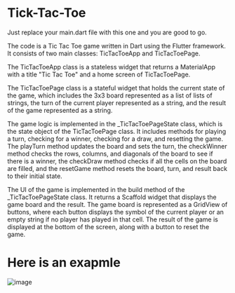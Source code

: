 # Tick-Tac-Toe

Just replace your main.dart file with this one and you are good to go.

The code is a Tic Tac Toe game written in Dart using the Flutter framework. It consists of two main classes: TicTacToeApp and TicTacToePage.

The TicTacToeApp class is a stateless widget that returns a MaterialApp with a title "Tic Tac Toe" and a home screen of TicTacToePage.

The TicTacToePage class is a stateful widget that holds the current state of the game, which includes the 3x3 board represented as a list of lists of strings, the turn of the current player represented as a string, and the result of the game represented as a string.

The game logic is implemented in the _TicTacToePageState class, which is the state object of the TicTacToePage class. It includes methods for playing a turn, checking for a winner, checking for a draw, and resetting the game. The playTurn method updates the board and sets the turn, the checkWinner method checks the rows, columns, and diagonals of the board to see if there is a winner, the checkDraw method checks if all the cells on the board are filled, and the resetGame method resets the board, turn, and result back to their initial state.

The UI of the game is implemented in the build method of the _TicTacToePageState class. It returns a Scaffold widget that displays the game board and the result. The game board is represented as a GridView of buttons, where each button displays the symbol of the current player or an empty string if no player has played in that cell. The result of the game is displayed at the bottom of the screen, along with a button to reset the game.


# Here is an exapmle

![image](https://user-images.githubusercontent.com/88718611/216068322-0123c9d4-2296-4e4f-a4bc-8415b3dbac3d.png)
